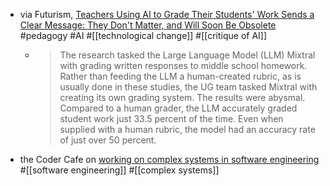 - via Futurism, [Teachers Using AI to Grade Their Students' Work Sends a Clear Message: They Don't Matter, and Will Soon Be Obsolete](https://futurism.com/teachers-ai-grade-students) #pedagogy #AI #[[technological change]] #[[critique of AI]]
	- > The research tasked the Large Language Model (LLM) Mixtral with grading written responses to middle school homework. Rather than feeding the LLM a human-created rubric, as is usually done in these studies, the UG team tasked Mixtral with creating its own grading system. The results were abysmal. Compared to a human grader, the LLM accurately graded student work just 33.5 percent of the time. Even when supplied with a human rubric, the model had an accuracy rate of just over 50 percent.
- the Coder Cafe on [working on complex systems in software engineering](https://www.thecoder.cafe/p/complex-systems) #[[software engineering]] #[[complex systems]]